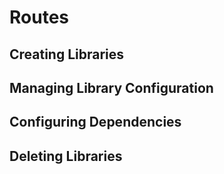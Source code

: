 # Routes

## Creating Libraries

## Managing Library Configuration

## Configuring Dependencies

## Deleting Libraries
